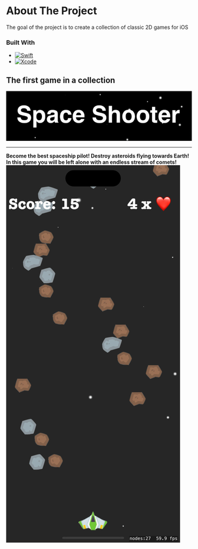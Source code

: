 # About The Project

The goal of the project is to create a collection of classic 2D games for iOS

### Built With

* [![Swift][Swift.org]][Swift-url]
* [![Xcode][Xcode.com]][Xcode-url]

## The first game in a collection

![Logo](https://github.com/KuzinAV/Game/blob/main/Logo.png)
____
**Become the best spaceship pilot! Destroy asteroids flying towards Earth! In this game you will be left alone with an endless stream of comets!**
![Logo](https://github.com/KuzinAV/Game/blob/main/Game.png)


[Swift.org]: https://img.shields.io/badge/swift-F05138?style=for-the-badge&logo=swift&logoColor=white
[Swift-url]: https://swift.org
[Xcode.com]: https://img.shields.io/badge/xcode-147EFB?style=for-the-badge&logo=xcode&logoColor=white
[Xcode-url]: https://developer.apple.com/xcode
